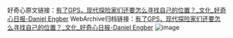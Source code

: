 好奇心原文链接：[有了GPS，现代探险家们还要怎么寻找自己的位置？_文化_好奇心日报-Daniel Engber](https://www.qdaily.com/articles/8058.html)
WebArchive归档链接：[有了GPS，现代探险家们还要怎么寻找自己的位置？_文化_好奇心日报-Daniel Engber](http://web.archive.org/web/20160724042137/http://www.qdaily.com:80/articles/8058.html)
![image](http://ww3.sinaimg.cn/large/007d5XDpgy1g3vceqxt4fj30u063au0x)